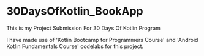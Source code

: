 # 30DaysOfKotlin_BookApp
This is my Project Submission For 30 Days Of Kotlin Program

I have made use of 'Kotlin Bootcamp for Programmers Course' and 'Android Kotlin Fundamentals Course' codelabs for this project.
